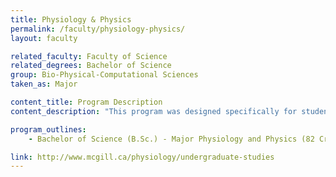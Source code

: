 ```yaml
---
title: Physiology & Physics
permalink: /faculty/physiology-physics/
layout: faculty

related_faculty: Faculty of Science
related_degrees: Bachelor of Science
group: Bio-Physical-Computational Sciences
taken_as: Major

content_title: Program Description
content_description: "This program was designed specifically for students with a strong aptitude in physics and mathematics, who wish to pursue careers in the biological or biomedical sciences.  The program provides a solid foundation in major areas of physics and mathematics (about two-thirds of the 77 required credits), together with a substantial training in physiology, which accounts for about one-third of the required credits."

program_outlines:
    - Bachelor of Science (B.Sc.) - Major Physiology and Physics (82 Credits)

link: http://www.mcgill.ca/physiology/undergraduate-studies
---
```

